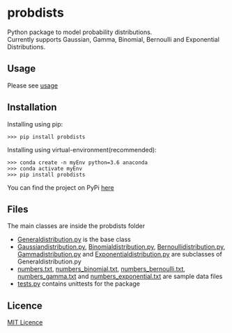 # probdists

Python package to model probability distributions.<br>
Currently supports Gaussian, Gamma, Binomial, Bernoulli and Exponential Distributions.

## Usage
Please see [usage](USAGE.md)

## Installation

Installing using pip:
```
>>> pip install probdists
```

Installing using virtual-environment(recommended):
```
>>> conda create -n myEnv python=3.6 anaconda
>>> conda activate myEnv
>>> pip install probdists
```

You can find the project on PyPi [here](https://pypi.org/project/probdists/)


## Files

The main classes are inside the probdists folder
-   [Generaldistribution.py](https://github.com/hot9cups/probdists/blob/main/probdists/Generaldistribution.py) is the base class
-   [Gaussiandistribution.py](https://github.com/hot9cups/probdists/blob/main/probdists/Gaussiandistribution.py), [Binomialdistribution.py](https://github.com/hot9cups/probdists/blob/main/probdists/Binomialdistribution.py), [Bernoullidistribution.py](https://github.com/hot9cups/probdists/blob/main/probdists/Bernoullidistribution.py), [Gammadistribution.py](https://github.com/hot9cups/probdists/blob/main/probdists/Gammadistribution.py) and [Exponentialdistribution.py](https://github.com/hot9cups/probdists/blob/main/probdists/Exponentialdistribution.py) are subclasses of Generaldistribution.py
-   [numbers.txt](https://github.com/hot9cups/probdists/blob/main/probdists/numbers.txt), [numbers_binomial.txt](https://github.com/hot9cups/probdists/blob/main/probdists/numbers_binomial.txt), [numbers_bernoulli.txt](https://github.com/hot9cups/probdists/blob/main/probdists/numbers_bernoulli.txt), [numbers_gamma.txt](https://github.com/hot9cups/probdists/blob/main/probdists/numbers_gamma.txt) and [numbers_exponential.txt](https://github.com/hot9cups/probdists/blob/main/probdists/numbers_exponential.txt) are sample data files
-   [tests.py](https://github.com/hot9cups/probdists/blob/main/test.py) contains unittests for the package

## Licence

[MIT Licence](LICENCE.txt)

